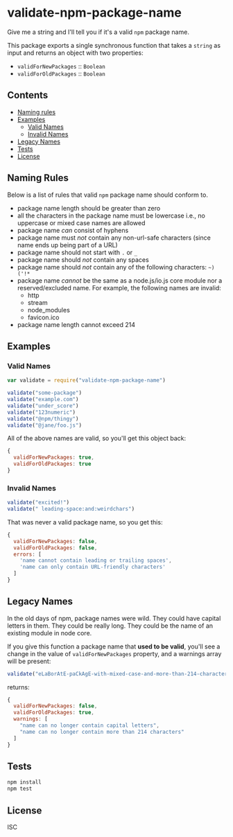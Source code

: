 # validate-npm-package-name

Give me a string and I'll tell you if it's a valid `npm` package name.

This package exports a single synchronous function that takes a `string` as
input and returns an object with two properties:

- `validForNewPackages` :: `Boolean`
- `validForOldPackages` :: `Boolean`

## Contents

- [Naming rules](#naming-rules)
- [Examples](#examples)
    + [Valid Names](#valid-names)
    + [Invalid Names](#invalid-names)
- [Legacy Names](#legacy-names)
- [Tests](#tests)
- [License](#license)

## Naming Rules

Below is a list of rules that valid `npm` package name should conform to.

- package name length should be greater than zero
- all the characters in the package name must be lowercase i.e., no uppercase or mixed case names are allowed
- package name *can* consist of hyphens
- package name must *not* contain any non-url-safe characters (since name ends up being part of a URL)
- package name should not start with `.` or `_`
- package name should *not* contain any spaces
- package name should *not* contain any of the following characters: `~)('!*`
- package name *cannot* be the same as a node.js/io.js core module nor a reserved/excluded name. For example, the following names are invalid:
    + http
    + stream
    + node_modules
    + favicon.ico
- package name length cannot exceed 214


## Examples

### Valid Names

```js
var validate = require("validate-npm-package-name")

validate("some-package")
validate("example.com")
validate("under_score")
validate("123numeric")
validate("@npm/thingy")
validate("@jane/foo.js")
```

All of the above names are valid, so you'll get this object back:

```js
{
  validForNewPackages: true,
  validForOldPackages: true
}
```

### Invalid Names

```js
validate("excited!")
validate(" leading-space:and:weirdchars")
```

That was never a valid package name, so you get this:

```js
{
  validForNewPackages: false,
  validForOldPackages: false,
  errors: [
    'name cannot contain leading or trailing spaces',
    'name can only contain URL-friendly characters'
  ]
}
```

## Legacy Names

In the old days of npm, package names were wild. They could have capital
letters in them. They could be really long. They could be the name of an
existing module in node core.

If you give this function a package name that **used to be valid**, you'll see
a change in the value of `validForNewPackages` property, and a warnings array
will be present:

```js
validate("eLaBorAtE-paCkAgE-with-mixed-case-and-more-than-214-characters-----------------------------------------------------------------------------------------------------------------------------------------------------------")
```

returns:

```js
{
  validForNewPackages: false,
  validForOldPackages: true,
  warnings: [
    "name can no longer contain capital letters",
    "name can no longer contain more than 214 characters"
  ]
}
```

## Tests

```sh
npm install
npm test
```

## License

ISC
